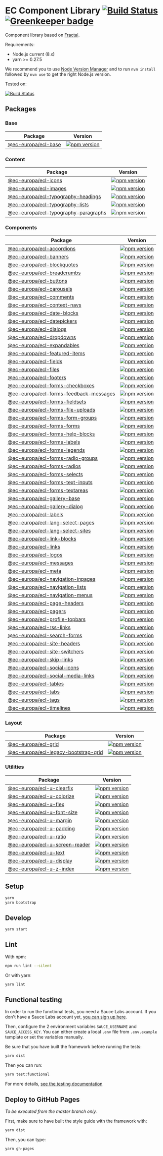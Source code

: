 # EC Component Library [![Build Status](https://drone.ne-dev.eu/api/badges/ec-europa/europa-component-library/status.svg)](https://drone.ne-dev.eu/ec-europa/europa-component-library) [![Greenkeeper badge](https://badges.greenkeeper.io/ec-europa/europa-component-library.svg)](https://greenkeeper.io/)

Component library based on [Fractal](http://fractal.build/).

Requirements:
- Node.js current (8.x)
- yarn >= 0.27.5

We recommend you to use [Node Version Manager](https://github.com/creationix/nvm) and to run `nvm install` followed by `nvm use` to get the right Node.js version.

Tested on:

[![Build Status](https://saucelabs.com/browser-matrix/europa-component-library.svg)](https://saucelabs.com/u/europa-component-library)

## Packages

### Base

| Package | Version |
|-------- |-------- |
| [@ec-europa/ecl-base](framework/base) | [![npm version](https://badge.fury.io/js/%40ec-europa%2Fecl-base.svg)](https://badge.fury.io/js/%40ec-europa%2Fecl-base) |

### Content

| Package | Version |
|-------- |-------- |
| [@ec-europa/ecl-icons](framework/content/ecl-icons) | [![npm version](https://badge.fury.io/js/%40ec-europa%2Fecl-icons.svg)](https://badge.fury.io/js/%40ec-europa%2Fecl-icons) |
| [@ec-europa/ecl-images](framework/content/ecl-images) | [![npm version](https://badge.fury.io/js/%40ec-europa%2Fecl-images.svg)](https://badge.fury.io/js/%40ec-europa%2Fecl-images) |
| [@ec-europa/ecl-typography-headings](framework/content/ecl-typography/ecl-typography-headings) | [![npm version](https://badge.fury.io/js/%40ec-europa%2Fecl-typography-headings.svg)](https://badge.fury.io/js/%40ec-europa%2Fecl-typography-headings) |
| [@ec-europa/ecl-typography-lists](framework/content/ecl-typography/ecl-typography-lists) | [![npm version](https://badge.fury.io/js/%40ec-europa%2Fecl-typography-lists.svg)](https://badge.fury.io/js/%40ec-europa%2Fecl-typography-lists) |
| [@ec-europa/ecl-typography-paragraphs](framework/content/ecl-typography/ecl-typography-paragraphs) | [![npm version](https://badge.fury.io/js/%40ec-europa%2Fecl-typography-paragraphs.svg)](https://badge.fury.io/js/%40ec-europa%2Fecl-typography-paragraphs) |

### Components

| Package | Version |
|-------- |-------- |
| [@ec-europa/ecl-accordions](framework/components/ecl-accordions) | [![npm version](https://badge.fury.io/js/%40ec-europa%2Fecl-accordions.svg)](https://badge.fury.io/js/%40ec-europa%2Fecl-accordions) |
| [@ec-europa/ecl-banners](framework/components/ecl-banners) | [![npm version](https://badge.fury.io/js/%40ec-europa%2Fecl-banners.svg)](https://badge.fury.io/js/%40ec-europa%2Fecl-banners) |
| [@ec-europa/ecl-blockquotes](framework/components/ecl-blockquotes) | [![npm version](https://badge.fury.io/js/%40ec-europa%2Fecl-blockquotes.svg)](https://badge.fury.io/js/%40ec-europa%2Fecl-blockquotes) |
| [@ec-europa/ecl-breadcrumbs](framework/components/ecl-breadcrumbs) | [![npm version](https://badge.fury.io/js/%40ec-europa%2Fecl-breadcrumbs.svg)](https://badge.fury.io/js/%40ec-europa%2Fecl-breadcrumbs) |
| [@ec-europa/ecl-buttons](framework/components/ecl-buttons) | [![npm version](https://badge.fury.io/js/%40ec-europa%2Fecl-buttons.svg)](https://badge.fury.io/js/%40ec-europa%2Fecl-buttons) |
| [@ec-europa/ecl-carousels](framework/components/ecl-carousels) | [![npm version](https://badge.fury.io/js/%40ec-europa%2Fecl-carousels.svg)](https://badge.fury.io/js/%40ec-europa%2Fecl-carousels) |
| [@ec-europa/ecl-comments](framework/components/ecl-comments) | [![npm version](https://badge.fury.io/js/%40ec-europa%2Fecl-comments.svg)](https://badge.fury.io/js/%40ec-europa%2Fecl-comments) |
| [@ec-europa/ecl-context-navs](framework/components/ecl-context-navs) | [![npm version](https://badge.fury.io/js/%40ec-europa%2Fecl-context-navs.svg)](https://badge.fury.io/js/%40ec-europa%2Fecl-context-navs) |
| [@ec-europa/ecl-date-blocks](framework/components/ecl-date-blocks) | [![npm version](https://badge.fury.io/js/%40ec-europa%2Fecl-date-blocks.svg)](https://badge.fury.io/js/%40ec-europa%2Fecl-date-blocks) |
| [@ec-europa/ecl-datepickers](framework/components/ecl-datepickers) | [![npm version](https://badge.fury.io/js/%40ec-europa%2Fecl-datepickers.svg)](https://badge.fury.io/js/%40ec-europa%2Fecl-datepickers) |
| [@ec-europa/ecl-dialogs](framework/components/ecl-dialogs) | [![npm version](https://badge.fury.io/js/%40ec-europa%2Fecl-dialogs.svg)](https://badge.fury.io/js/%40ec-europa%2Fecl-dialogs) |
| [@ec-europa/ecl-dropdowns](framework/components/ecl-dropdowns) | [![npm version](https://badge.fury.io/js/%40ec-europa%2Fecl-dropdowns.svg)](https://badge.fury.io/js/%40ec-europa%2Fecl-dropdowns) |
| [@ec-europa/ecl-expandables](framework/components/ecl-expandables) | [![npm version](https://badge.fury.io/js/%40ec-europa%2Fecl-expandables.svg)](https://badge.fury.io/js/%40ec-europa%2Fecl-expandables) |
| [@ec-europa/ecl-featured-items](framework/components/ecl-featured-items) | [![npm version](https://badge.fury.io/js/%40ec-europa%2Fecl-featured-items.svg)](https://badge.fury.io/js/%40ec-europa%2Fecl-featured-items) |
| [@ec-europa/ecl-fields](framework/components/ecl-fields) | [![npm version](https://badge.fury.io/js/%40ec-europa%2Fecl-fields.svg)](https://badge.fury.io/js/%40ec-europa%2Fecl-fields) |
| [@ec-europa/ecl-files](framework/components/ecl-files) | [![npm version](https://badge.fury.io/js/%40ec-europa%2Fecl-files.svg)](https://badge.fury.io/js/%40ec-europa%2Fecl-files) |
| [@ec-europa/ecl-footers](framework/components/ecl-footers) | [![npm version](https://badge.fury.io/js/%40ec-europa%2Fecl-footers.svg)](https://badge.fury.io/js/%40ec-europa%2Fecl-footers) |
| [@ec-europa/ecl-forms-checkboxes](framework/components/ecl-forms/ecl-forms-checkboxes) | [![npm version](https://badge.fury.io/js/%40ec-europa%2Fecl-forms-checkboxes.svg)](https://badge.fury.io/js/%40ec-europa%2Fecl-forms-checkboxes) |
| [@ec-europa/ecl-forms-feedback-messages](framework/components/ecl-forms/ecl-forms-feedback-messages) | [![npm version](https://badge.fury.io/js/%40ec-europa%2Fecl-forms-feedback-messages.svg)](https://badge.fury.io/js/%40ec-europa%2Fecl-forms-feedback-messages) |
| [@ec-europa/ecl-forms-fieldsets](framework/components/ecl-forms/ecl-forms-fieldsets) | [![npm version](https://badge.fury.io/js/%40ec-europa%2Fecl-forms-fieldsets.svg)](https://badge.fury.io/js/%40ec-europa%2Fecl-forms-fieldsets) |
| [@ec-europa/ecl-forms-file-uploads](framework/components/ecl-forms/ecl-forms-file-uploads) | [![npm version](https://badge.fury.io/js/%40ec-europa%2Fecl-forms-file-uploads.svg)](https://badge.fury.io/js/%40ec-europa%2Fecl-forms-file-uploads) |
| [@ec-europa/ecl-forms-form-groups](framework/components/ecl-forms/ecl-forms-form-groups) | [![npm version](https://badge.fury.io/js/%40ec-europa%2Fecl-forms-form-groups.svg)](https://badge.fury.io/js/%40ec-europa%2Fecl-forms-form-groups) |
| [@ec-europa/ecl-forms-forms](framework/components/ecl-forms/ecl-forms-forms) | [![npm version](https://badge.fury.io/js/%40ec-europa%2Fecl-forms-forms.svg)](https://badge.fury.io/js/%40ec-europa%2Fecl-forms-forms) |
| [@ec-europa/ecl-forms-help-blocks](framework/components/ecl-forms/ecl-forms-help-blocks) | [![npm version](https://badge.fury.io/js/%40ec-europa%2Fecl-forms-help-blocks.svg)](https://badge.fury.io/js/%40ec-europa%2Fecl-forms-help-blocks) |
| [@ec-europa/ecl-forms-labels](framework/components/ecl-forms/ecl-forms-labels) | [![npm version](https://badge.fury.io/js/%40ec-europa%2Fecl-forms-labels.svg)](https://badge.fury.io/js/%40ec-europa%2Fecl-forms-labels) |
| [@ec-europa/ecl-forms-legends](framework/components/ecl-forms/ecl-forms-legends) | [![npm version](https://badge.fury.io/js/%40ec-europa%2Fecl-forms-legends.svg)](https://badge.fury.io/js/%40ec-europa%2Fecl-forms-legends) |
| [@ec-europa/ecl-forms-radio-groups](framework/components/ecl-forms/ecl-forms-radio-groups) | [![npm version](https://badge.fury.io/js/%40ec-europa%2Fecl-forms-radio-groups.svg)](https://badge.fury.io/js/%40ec-europa%2Fecl-forms-radio-groups) |
| [@ec-europa/ecl-forms-radios](framework/components/ecl-forms/ecl-forms-radios) | [![npm version](https://badge.fury.io/js/%40ec-europa%2Fecl-forms-radios.svg)](https://badge.fury.io/js/%40ec-europa%2Fecl-forms-radios) |
| [@ec-europa/ecl-forms-selects](framework/components/ecl-forms/ecl-forms-selects) | [![npm version](https://badge.fury.io/js/%40ec-europa%2Fecl-forms-selects.svg)](https://badge.fury.io/js/%40ec-europa%2Fecl-forms-selects) |
| [@ec-europa/ecl-forms-text-inputs](framework/components/ecl-forms/ecl-forms-text-inputs) | [![npm version](https://badge.fury.io/js/%40ec-europa%2Fecl-forms-text-inputs.svg)](https://badge.fury.io/js/%40ec-europa%2Fecl-forms-text-inputs) |
| [@ec-europa/ecl-forms-textareas](framework/components/ecl-forms/ecl-forms-textareas) | [![npm version](https://badge.fury.io/js/%40ec-europa%2Fecl-forms-textareas.svg)](https://badge.fury.io/js/%40ec-europa%2Fecl-forms-textareas) |
| [@ec-europa/ecl-gallery-base](framework/components/ecl-galleries/ecl-gallery-base) | [![npm version](https://badge.fury.io/js/%40ec-europa%2Fecl-gallery-base.svg)](https://badge.fury.io/js/%40ec-europa%2Fecl-gallery-base) |
| [@ec-europa/ecl-gallery-dialog](framework/components/ecl-galleries/ecl-gallery-dialog) | [![npm version](https://badge.fury.io/js/%40ec-europa%2Fecl-gallery-dialog.svg)](https://badge.fury.io/js/%40ec-europa%2Fecl-gallery-dialog) |
| [@ec-europa/ecl-labels](framework/components/ecl-labels) | [![npm version](https://badge.fury.io/js/%40ec-europa%2Fecl-labels.svg)](https://badge.fury.io/js/%40ec-europa%2Fecl-labels) |
| [@ec-europa/ecl-lang-select-pages](framework/components/ecl-lang-select-pages) | [![npm version](https://badge.fury.io/js/%40ec-europa%2Fecl-lang-select-pages.svg)](https://badge.fury.io/js/%40ec-europa%2Fecl-lang-select-pages) |
| [@ec-europa/ecl-lang-select-sites](framework/components/ecl-lang-select-sites) | [![npm version](https://badge.fury.io/js/%40ec-europa%2Fecl-lang-select-sites.svg)](https://badge.fury.io/js/%40ec-europa%2Fecl-lang-select-sites) |
| [@ec-europa/ecl-link-blocks](framework/components/ecl-link-blocks) | [![npm version](https://badge.fury.io/js/%40ec-europa%2Fecl-link-blocks.svg)](https://badge.fury.io/js/%40ec-europa%2Fecl-link-blocks) |
| [@ec-europa/ecl-links](framework/components/ecl-links) | [![npm version](https://badge.fury.io/js/%40ec-europa%2Fecl-links.svg)](https://badge.fury.io/js/%40ec-europa%2Fecl-links) |
| [@ec-europa/ecl-logos](framework/components/ecl-logos) | [![npm version](https://badge.fury.io/js/%40ec-europa%2Fecl-logos.svg)](https://badge.fury.io/js/%40ec-europa%2Fecl-logos) |
| [@ec-europa/ecl-messages](framework/components/ecl-messages) | [![npm version](https://badge.fury.io/js/%40ec-europa%2Fecl-messages.svg)](https://badge.fury.io/js/%40ec-europa%2Fecl-messages) |
| [@ec-europa/ecl-meta](framework/components/ecl-meta) | [![npm version](https://badge.fury.io/js/%40ec-europa%2Fecl-meta.svg)](https://badge.fury.io/js/%40ec-europa%2Fecl-meta) |
| [@ec-europa/ecl-navigation-inpages](framework/components/ecl-navigation/ecl-navigation-inpages) | [![npm version](https://badge.fury.io/js/%40ec-europa%2Fecl-navigation-inpages.svg)](https://badge.fury.io/js/%40ec-europa%2Fecl-navigation-inpages) |
| [@ec-europa/ecl-navigation-lists](framework/components/ecl-navigation/ecl-navigation-lists) | [![npm version](https://badge.fury.io/js/%40ec-europa%2Fecl-navigation-lists.svg)](https://badge.fury.io/js/%40ec-europa%2Fecl-navigation-lists) |
| [@ec-europa/ecl-navigation-menus](framework/components/ecl-navigation/ecl-navigation-menus) | [![npm version](https://badge.fury.io/js/%40ec-europa%2Fecl-navigation-menus.svg)](https://badge.fury.io/js/%40ec-europa%2Fecl-navigation-menus) |
| [@ec-europa/ecl-page-headers](framework/components/ecl-page-headers) | [![npm version](https://badge.fury.io/js/%40ec-europa%2Fecl-page-headers.svg)](https://badge.fury.io/js/%40ec-europa%2Fecl-page-headers) |
| [@ec-europa/ecl-pagers](framework/components/ecl-pagers) | [![npm version](https://badge.fury.io/js/%40ec-europa%2Fecl-pagers.svg)](https://badge.fury.io/js/%40ec-europa%2Fecl-pagers) |
| [@ec-europa/ecl-profile-topbars](framework/components/ecl-profile-topbars) | [![npm version](https://badge.fury.io/js/%40ec-europa%2Fecl-profile-topbars.svg)](https://badge.fury.io/js/%40ec-europa%2Fecl-profile-topbars) |
| [@ec-europa/ecl-rss-links](framework/components/ecl-rss-links) | [![npm version](https://badge.fury.io/js/%40ec-europa%2Fecl-rss-links.svg)](https://badge.fury.io/js/%40ec-europa%2Fecl-rss-links) |
| [@ec-europa/ecl-search-forms](framework/components/ecl-search-forms) | [![npm version](https://badge.fury.io/js/%40ec-europa%2Fecl-search-forms.svg)](https://badge.fury.io/js/%40ec-europa%2Fecl-search-forms) |
| [@ec-europa/ecl-site-headers](framework/components/ecl-site-headers) | [![npm version](https://badge.fury.io/js/%40ec-europa%2Fecl-site-headers.svg)](https://badge.fury.io/js/%40ec-europa%2Fecl-site-headers) |
| [@ec-europa/ecl-site-switchers](framework/components/ecl-site-switchers) | [![npm version](https://badge.fury.io/js/%40ec-europa%2Fecl-site-switchers.svg)](https://badge.fury.io/js/%40ec-europa%2Fecl-site-switchers) |
| [@ec-europa/ecl-skip-links](framework/components/ecl-skip-links) | [![npm version](https://badge.fury.io/js/%40ec-europa%2Fecl-skip-links.svg)](https://badge.fury.io/js/%40ec-europa%2Fecl-skip-links) |
| [@ec-europa/ecl-social-icons](framework/components/ecl-social-icons) | [![npm version](https://badge.fury.io/js/%40ec-europa%2Fecl-social-icons.svg)](https://badge.fury.io/js/%40ec-europa%2Fecl-social-icons) |
| [@ec-europa/ecl-social-media-links](framework/components/ecl-social-media-links) | [![npm version](https://badge.fury.io/js/%40ec-europa%2Fecl-social-media-links.svg)](https://badge.fury.io/js/%40ec-europa%2Fsocial-media-links) |
| [@ec-europa/ecl-tables](framework/components/ecl-tables) | [![npm version](https://badge.fury.io/js/%40ec-europa%2Fecl-tables.svg)](https://badge.fury.io/js/%40ec-europa%2Fecl-tables) |
| [@ec-europa/ecl-tabs](framework/components/ecl-tabs) | [![npm version](https://badge.fury.io/js/%40ec-europa%2Fecl-tabs.svg)](https://badge.fury.io/js/%40ec-europa%2Fecl-tabs) |
| [@ec-europa/ecl-tags](framework/components/ecl-tags) | [![npm version](https://badge.fury.io/js/%40ec-europa%2Fecl-tags.svg)](https://badge.fury.io/js/%40ec-europa%2Fecl-tags) |
| [@ec-europa/ecl-timelines](framework/components/ecl-timelines) | [![npm version](https://badge.fury.io/js/%40ec-europa%2Fecl-timelines.svg)](https://badge.fury.io/js/%40ec-europa%2Fecl-timelines) |

### Layout

| Package | Version |
|-------- |-------- |
| [@ec-europa/ecl-grid](framework/layout/grid/ecl-grid) | [![npm version](https://badge.fury.io/js/%40ec-europa%2Fecl-grid.svg)](https://badge.fury.io/js/%40ec-europa%2Fecl-grid) |
| [@ec-europa/ecl-legacy-bootstrap-grid](framework/layout/grid/ecl-legacy-bootstrap-grid) | [![npm version](https://badge.fury.io/js/%40ec-europa%2Fecl-legacy-bootstrap-grid.svg)](https://badge.fury.io/js/%40ec-europa%2Fecl-legacy-bootstrap-grid) |

### Utilities

| Package | Version |
|-------- |-------- |
| [@ec-europa/ecl-u-clearfix](framework/utilities/ecl-u-clearfix) | [![npm version](https://badge.fury.io/js/%40ec-europa%2Fecl-u-clearfix.svg)](https://badge.fury.io/js/%40ec-europa%2Fecl-u-clearfix) |
| [@ec-europa/ecl-u-colorize](framework/utilities/ecl-u-colorize) | [![npm version](https://badge.fury.io/js/%40ec-europa%2Fecl-u-colorize.svg)](https://badge.fury.io/js/%40ec-europa%2Fecl-u-colorize) |
| [@ec-europa/ecl-u-flex](framework/utilities/ecl-u-flex) | [![npm version](https://badge.fury.io/js/%40ec-europa%2Fecl-u-flex.svg)](https://badge.fury.io/js/%40ec-europa%2Fecl-u-flex) |
| [@ec-europa/ecl-u-font-size](framework/utilities/ecl-u-font-size) | [![npm version](https://badge.fury.io/js/%40ec-europa%2Fecl-u-font-size.svg)](https://badge.fury.io/js/%40ec-europa%2Fecl-u-font-size) |
| [@ec-europa/ecl-u-margin](framework/utilities/ecl-u-margin) | [![npm version](https://badge.fury.io/js/%40ec-europa%2Fecl-u-margin.svg)](https://badge.fury.io/js/%40ec-europa%2Fecl-u-margin) |
| [@ec-europa/ecl-u-padding](framework/utilities/ecl-u-padding) | [![npm version](https://badge.fury.io/js/%40ec-europa%2Fecl-u-padding.svg)](https://badge.fury.io/js/%40ec-europa%2Fecl-u-padding) |
| [@ec-europa/ecl-u-ratio](framework/utilities/ecl-u-ratio) | [![npm version](https://badge.fury.io/js/%40ec-europa%2Fecl-u-ratio.svg)](https://badge.fury.io/js/%40ec-europa%2Fecl-u-ratio) |
| [@ec-europa/ecl-u-screen-reader](framework/utilities/ecl-u-screen-reader) | [![npm version](https://badge.fury.io/js/%40ec-europa%2Fecl-u-screen-reader.svg)](https://badge.fury.io/js/%40ec-europa%2Fecl-u-screen-reader) |
| [@ec-europa/ecl-u-text](framework/utilities/ecl-u-text) | [![npm version](https://badge.fury.io/js/%40ec-europa%2Fecl-u-text.svg)](https://badge.fury.io/js/%40ec-europa%2Fecl-u-text) |
| [@ec-europa/ecl-u-display](framework/utilities/ecl-u-display) | [![npm version](https://badge.fury.io/js/%40ec-europa%2Fecl-u-display.svg)](https://badge.fury.io/js/%40ec-europa%2Fecl-u-display) |
| [@ec-europa/ecl-u-z-index](framework/utilities/ecl-u-z-index) | [![npm version](https://badge.fury.io/js/%40ec-europa%2Fecl-u-z-index.svg)](https://badge.fury.io/js/%40ec-europa%2Fecl-u-z-index) |

## Setup

```bash
yarn
yarn bootstrap
```

## Develop

```bash
yarn start
```

## Lint

With npm:

```bash
npm run lint --silent
```

Or with yarn:

```bash
yarn lint
```

## Functional testing

In order to run the functional tests, you need a Sauce Labs account. If you
don't have a Sauce Labs account yet, [you can sign up here](https://saucelabs.com/beta/signup/OSS/None).

Then, configure the 2 environment variables `SAUCE_USERNAME` and `SAUCE_ACCESS_KEY`.
You can either create a local `.env` file from `.env.example` template or set
the variables manually.

Be sure that you have built the framework before running the tests:

```bash
yarn dist
```

Then you can run:

```bash
yarn test:functional
```

For more details, [see the testing documentation](docs/testing/visual.md)

## Deploy to GitHub Pages

*To be executed from the master branch only.*

First, make sure to have built the style guide with the framework with:

```bash
yarn dist
```

Then, you can type:

```bash
yarn gh-pages
```
